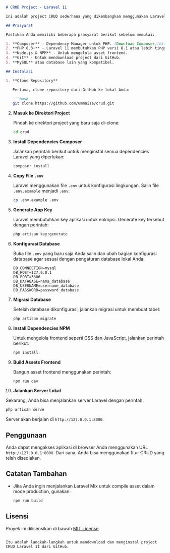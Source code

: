 ```markdown
# CRUD Project - Laravel 11

Ini adalah project CRUD sederhana yang dikembangkan menggunakan Laravel 11. Ikuti langkah-langkah di bawah ini untuk mendownload, menginstal, dan menjalankan proyek ini di lokal Anda.

## Prasyarat

Pastikan Anda memiliki beberapa prasyarat berikut sebelum memulai:

1. **Composer** - Dependency Manager untuk PHP. [Download Composer](https://getcomposer.org/)
2. **PHP 8.3+** - Laravel 11 membutuhkan PHP versi 8.1 atau lebih tinggi.
3. **Node.js & NPM** - Untuk mengelola asset frontend.
4. **Git** - Untuk mendownload project dari GitHub.
5. **MySQL** atau database lain yang kompatibel.

## Instalasi

1. **Clone Repository**

   Pertama, clone repository dari GitHub ke lokal Anda:

   ```bash
   git clone https://github.com/ummaiza/crud.git
   ```

2. **Masuk ke Direktori Project**

   Pindah ke direktori project yang baru saja di-clone:

   ```bash
   cd crud
   ```

3. **Install Dependencies Composer**

   Jalankan perintah berikut untuk menginstal semua dependencies Laravel yang diperlukan:

   ```bash
   composer install
   ```

4. **Copy File `.env`**

   Laravel menggunakan file `.env` untuk konfigurasi lingkungan. Salin file `.env.example` menjadi `.env`:

   ```bash
   cp .env.example .env
   ```

5. **Generate App Key**

   Laravel membutuhkan key aplikasi untuk enkripsi. Generate key tersebut dengan perintah:

   ```bash
   php artisan key:generate
   ```

6. **Konfigurasi Database**

   Buka file `.env` yang baru saja Anda salin dan ubah bagian konfigurasi database agar sesuai dengan pengaturan database lokal Anda:

   ```env
   DB_CONNECTION=mysql
   DB_HOST=127.0.0.1
   DB_PORT=3306
   DB_DATABASE=nama_database
   DB_USERNAME=username_database
   DB_PASSWORD=password_database
   ```

7. **Migrasi Database**

   Setelah database dikonfigurasi, jalankan migrasi untuk membuat tabel:

   ```bash
   php artisan migrate
   ```

8. **Install Dependencies NPM**

   Untuk mengelola frontend seperti CSS dan JavaScript, jalankan perintah berikut:

   ```bash
   npm install
   ```

9. **Build Assets Frontend**

   Bangun asset frontend menggunakan perintah:

   ```bash
   npm run dev
   ```

10. **Jalankan Server Lokal**

   Sekarang, Anda bisa menjalankan server Laravel dengan perintah:

   ```bash
   php artisan serve
   ```

   Server akan berjalan di `http://127.0.0.1:8000`.

## Penggunaan

Anda dapat mengakses aplikasi di browser Anda menggunakan URL `http://127.0.0.1:8000`. Dari sana, Anda bisa menggunakan fitur CRUD yang telah disediakan.

## Catatan Tambahan

- Jika Anda ingin menjalankan Laravel Mix untuk compile asset dalam mode production, gunakan:

  ```bash
  npm run build
  ```

## Lisensi

Proyek ini dilisensikan di bawah [MIT License](LICENSE).
```

Itu adalah langkah-langkah untuk mendownload dan menginstal project CRUD Laravel 11 dari GitHub.
